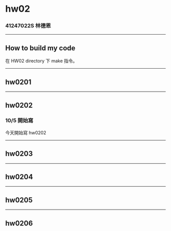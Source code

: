 hw02
===

### 41247022S 林德恩

---

## How to build my code
在 HW02 directory 下 make 指令。

---

## hw0201

---

## hw0202

### 10/5 開始寫
今天開始寫 hw0202

---

## hw0203

---

## hw0204

---

## hw0205

---

## hw0206